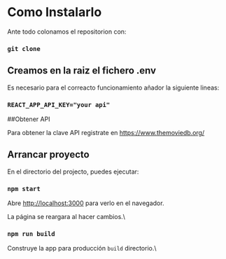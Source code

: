 # Como Instalarlo

Ante todo colonamos el repositorion con:
### `git clone`

## Creamos en la raiz el fichero .env

Es necesario para el correacto funcionamiento añador la siguiente lineas:

### `REACT_APP_API_KEY="your api"`

##Obtener API

Para obtener la clave API registrate en https://www.themoviedb.org/

## Arrancar proyecto

En el directorio del projecto, puedes ejecutar:

### `npm start`

Abre [http://localhost:3000](http://localhost:3000) para verlo en el navegador.

La página se reargara al hacer cambios.\

### `npm run build`

Construye la app para producción `build` directorio.\
